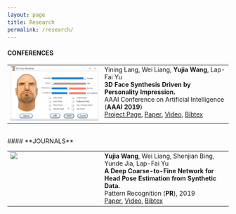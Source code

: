 ```yaml
---
layout: page
title: Research
permalink: /research/
---
```


#### **CONFERENCES**

<table border="0">

<tr>
		<td valign="top" width="200px">
		<img src="https://github.com/bitwangyujia/research/blob/master/images/face-m.gif?raw=true" width="200">
		</td>
		<td valign="top">
			<tf1>Yining Lang, Wei Liang, <b>Yujia Wang</b>, Lap-Fai Yu</tf1><br>
			<tf1><strong>3D Face Synthesis Driven by Personality Impression.</strong></tf1><br>
			<tf1>AAAI Conference on Artificial Intelligence (<strong>AAAI 2019</strong>)</tf1><br>
			<tf1><a href="http://iitlab.bit.edu.cn/mcislab/~liangwei/projects/face/" target="_blank" rel="nofollow">Project Page</a>, <a href="http://iitlab.bit.edu.cn/mcislab/~liangwei/projects/face/aaai19-face_v8.pdf" target="_blank" rel="nofollow">Paper</a>, <a href="https://youtu.be/YHbn7A2dNi0" target="_blank" rel="nofollow">Video</a>, <a href="./all_bib.html#personality_face" target="_blank" rel="nofollow">Bibtex</a></tf1><br>
		</td>						
</tr>
</table>

<br>
#### **JOURNALS**

<table border="0">

<tr>
		<td valign="top" width="200px">
		<img src="https://github.com/bitwangyujia/home/blob/master/face-m.gif?raw=true" width="200">
		</td>
		<td valign="top">
			<tf1> <b>Yujia Wang</b>, Wei Liang, Shenjian Bing, Yunde Jia, Lap-Fai Yu</tf1><br>
			<tf1><strong>A Deep Coarse-to-Fine Network for Head Pose Estimation from Synthetic Data.</strong></tf1><br>
			<tf1> Pattern Recognition (<strong>PR</strong>), 2019</tf1><br>
			<tf1><a href="https://doi.org/10.1016/j.patcog.2019.05.026" target="_blank" rel="nofollow">Paper</a>, <a href="https://youtu.be/YHbn7A2dNi0" target="_blank" rel="nofollow">Video</a>, <a href="./all_bib.html#personality_face" target="_blank" rel="nofollow">Bibtex</a></tf1><br>
		</td>						
</tr>
</table>